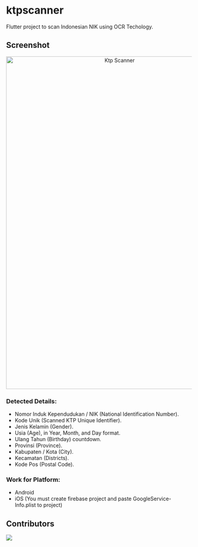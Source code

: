 # ktpscanner
Flutter project to scan Indonesian NIK using OCR Techology.

## Screenshot
<p align="center">
  <img src="https://i.ibb.co/FVRgtqp/IMG-8948.png" height="900" width="600" alt="Ktp Scanner"/>
</p>


### Detected Details:
- Nomor Induk Kependudukan / NIK (National Identification Number).
- Kode Unik (Scanned KTP Unique Identifier).
- Jenis Kelamin (Gender).
- Usia (Age), in Year, Month, and Day format.
- Ulang Tahun (Birthday) countdown.
- Provinsi (Province).
- Kabupaten / Kota (City).
- Kecamatan (Districts).
- Kode Pos (Postal Code).

### Work for Platform:
- Android
- iOS (You must create firebase project and paste GoogleService-Info.plist to project)


## Contributors

<a href="https://github.com/yusriltakeuchi/ktpscanner/graphs/contributors">
  <img src="https://contrib.rocks/image?repo=yusriltakeuchi/ktpscanner" />
</a>
